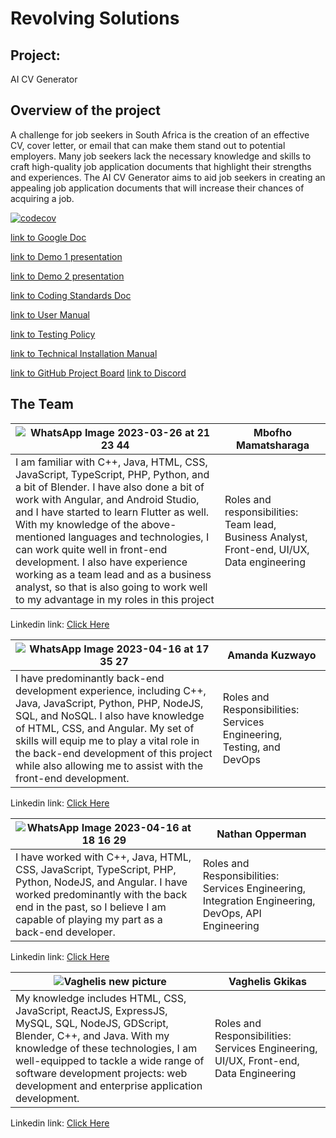 # Revolving Solutions
## Project:
AI CV Generator
## Overview of the project
A challenge for job seekers in South Africa is the creation of an effective CV, cover letter, or
email that can make them stand out to potential employers. Many job seekers lack the
necessary knowledge and skills to craft high-quality job application documents that
highlight their strengths and experiences.
The AI CV Generator aims to aid job seekers in creating an appealing job application
documents that will increase their chances of acquiring a job.

 [![codecov](https://codecov.io/gh/TheStoryOfChampion/AI-CV-Generator/branch/main/graph/badge.svg)](https://codecov.io/gh/TheStoryOfChampion/AI-CV-Generator)

[link to Google Doc](https://docs.google.com/document/d/1Midl1dNrDYABMpphBpfqwYncG0IV9M4xypMFUMdOG-I/edit?usp=sharing)

[link to Demo 1 presentation](https://docs.google.com/presentation/d/1Qho91ar10-T4J-gPNWZYJirUlumxQ54s/edit?usp=sharing&ouid=116448994185217402077&rtpof=true&sd=true)

[link to Demo 2 presentation](https://docs.google.com/presentation/d/1CIFVxeWi5tOaU3reQZI2o9W0In96vWp3/edit?usp=sharing&ouid=116448994185217402077&rtpof=true&sd=true)

[link to Coding Standards Doc](https://docs.google.com/document/d/1Gtp9jmQquUp5D-hwBgRWAdjDGtrOWXoTiI5AjR2kRCs/edit?usp=sharing)

[link to User Manual](https://docs.google.com/document/d/1nsnszA_zX4MuxR6q9IGBVBAWhLODjA_QrcHG1TJ6unQ/edit?usp=sharing)

[link to Testing Policy](https://docs.google.com/document/d/1QZ62hYzCGrnREO30c-AKKOC5CeaftWvvBE-4PfSgD-0/edit?usp=sharing)

[link to Technical Installation Manual](https://docs.google.com/document/d/11o-OKfOYcJP52uaIP1quclrAlpatQZFlG2XTUF4DLeA/edit?usp=sharing)

[link to GitHub Project Board](https://github.com/orgs/COS301-SE-2023/projects/41) [link to Discord](https://discord.gg/MCTSU83y)

## The Team
|![WhatsApp Image 2023-03-26 at 21 23 44](https://github.com/COS301-SE-2023/AI-CV-Generator/assets/94606154/39875899-7368-4e46-8bc0-e5bf3e7b159f)| Mbofho Mamatsharaga|
|----------------------|---------------------------|
|I am familiar with C++, Java, HTML, CSS, JavaScript, TypeScript, PHP, Python, and a bit of Blender. I have also done a bit of work with Angular, and Android Studio, and I have started to learn Flutter as well. With my knowledge of the above-mentioned languages and technologies, I can work quite well in front-end development. I also have experience working as a team lead and as a business analyst, so that is also going to work well to my advantage in my roles in this project | Roles and responsibilities: Team lead, Business Analyst, Front-end, UI/UX, Data engineering

Linkedin link: [Click Here](https://www.linkedin.com/in/mbofho-mamatsharaga-54992823b/)

|![WhatsApp Image 2023-04-16 at 17 35 27](https://github.com/COS301-SE-2023/AI-CV-Generator/assets/94606154/f9b40904-f755-4602-aa4f-f7bb685d1e8e)| Amanda Kuzwayo|
|----------------------|---------------------------|
|I have predominantly back-end development experience, including C++, Java, JavaScript, Python, PHP, NodeJS, SQL, and NoSQL. I also have knowledge of HTML, CSS, and Angular. My set of skills will equip me to play a vital role in the back-end development of this project while also allowing me to assist with the front-end development. | Roles and Responsibilities: Services Engineering, Testing, and DevOps

Linkedin link: [Click Here](https://www.linkedin.com/in/amanda-khuzwayo-894130135)

|![WhatsApp Image 2023-04-16 at 18 16 29](https://github.com/COS301-SE-2023/AI-CV-Generator/assets/94606154/d4bbdd5c-11ef-4f97-8566-e209f7c4940c) | Nathan Opperman |
|----------------------|---------------------------|
| I have worked with C++, Java, HTML, CSS, JavaScript, TypeScript, PHP, Python, NodeJS, and Angular. I have worked predominantly with the back end in the past, so I believe I am capable of playing my part as a back-end developer. | Roles and Responsibilities: Services Engineering, Integration Engineering, DevOps, API Engineering|

Linkedin link: [Click Here](https://www.linkedin.com/in/nathan-opperman-703214278/)

| ![Vaghelis new picture](https://github.com/COS301-SE-2023/AI-CV-Generator/assets/94606154/aa083737-f416-46ed-9518-b2a860adbd3c) | Vaghelis Gkikas|
|----------------------|---------------------------|
| My knowledge includes HTML, CSS, JavaScript, ReactJS, ExpressJS, MySQL, SQL, NodeJS, GDScript, Blender, C++, and Java. With my knowledge of these technologies, I am well-equipped to tackle a wide range of software development projects: web development and enterprise application development. | Roles and Responsibilities: Services Engineering, UI/UX, Front-end, Data Engineering |

Linkedin link: [Click Here](https://www.linkedin.com/in/vaghelis-gkikas-7a7217278)

